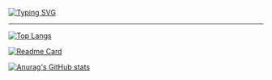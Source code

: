 [![Typing SVG](https://readme-typing-svg.herokuapp.com?color=%2336BCF7&lines=A+feature+not+a+bug)](https://git.io/typing-svg)  
***

[![Top Langs](https://github-readme-stats.vercel.app/api/top-langs/?username=werckut&layout=compact&theme=tokyonight)](https://github.com/anuraghazra/github-readme-stats)  


[![Readme Card](https://github-readme-stats.vercel.app/api/pin/?username=werckut&repo=werckut&theme=tokyonight)](https://github.com/Werckut/Werckut)

[![Anurag's GitHub stats](https://github-readme-stats.vercel.app/api?username=werckut&theme=tokyonight)](https://github.com/anuraghazra/github-readme-stats)
